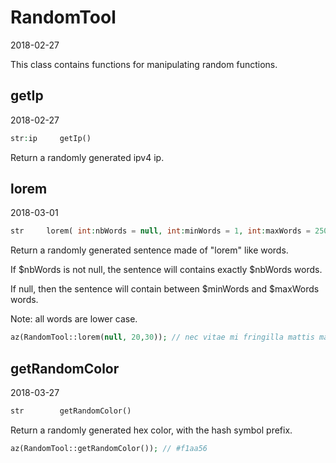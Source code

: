 RandomTool
=====================
2018-02-27



This class contains functions for manipulating random functions.



getIp
------------
2018-02-27
     
     
```php     
str:ip     getIp()     
```     
     
Return a randomly generated ipv4 ip.





lorem
------------
2018-03-01
     
     
```php     
str     lorem( int:nbWords = null, int:minWords = 1, int:maxWords = 250 )     
```     
     
Return a randomly generated sentence made of "lorem" like words.

If $nbWords is not null, the sentence will contains exactly $nbWords words.

If null, then the sentence will contain between $minWords and $maxWords words.

Note: all words are lower case.

```php
az(RandomTool::lorem(null, 20,30)); // nec vitae mi fringilla mattis magna mauris ligula cras congue pretium ante sem praesent fermentum in molestie massa nibh nibh quam magna malesuada
```





getRandomColor
------------
2018-03-27
     
     
```php     
str        getRandomColor()     
```     
     
Return a randomly generated hex color, with the hash symbol prefix.


```php
az(RandomTool::getRandomColor()); // #f1aa56
```

